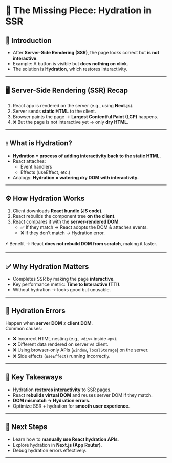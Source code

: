 # 🧩 The Missing Piece: Hydration in SSR

## 📖 Introduction
- After **Server-Side Rendering (SSR)**, the page looks correct but **is not interactive**.  
- Example: A button is visible but **does nothing on click**.  
- The solution is **Hydration**, which restores interactivity.

---

## 🖥️ Server-Side Rendering (SSR) Recap
1. React app is rendered on the server (e.g., using **Next.js**).  
2. Server sends **static HTML** to the client.  
3. Browser paints the page → **Largest Contentful Paint (LCP)** happens.  
4. ❌ But the page is not interactive yet → only **dry HTML**.

---

## 💧 What is Hydration?
- **Hydration = process of adding interactivity back to the static HTML.**  
- React attaches:
  - Event handlers  
  - Effects (useEffect, etc.)  
- Analogy: **Hydration = watering dry DOM with interactivity.**

---

## ⚙️ How Hydration Works
1. Client downloads **React bundle (JS code)**.  
2. React rebuilds the component tree **on the client**.  
3. React compares it with the **server-rendered DOM**:
   - ✅ If they match → React adopts the DOM & attaches events.  
   - ❌ If they don’t match → Hydration error.  

⚡ Benefit → React **does not rebuild DOM from scratch**, making it faster.

---

## ✅ Why Hydration Matters
- Completes SSR by making the page **interactive**.  
- Key performance metric: **Time to Interactive (TTI)**.  
- Without hydration → looks good but unusable.

---

## 🚨 Hydration Errors
Happen when **server DOM ≠ client DOM**.  
Common causes:
- ❌ Incorrect HTML nesting (e.g., `<div>` inside `<p>`).  
- ❌ Different data rendered on server vs client.  
- ❌ Using browser-only APIs (`window`, `localStorage`) on the server.  
- ❌ Side effects (`useEffect`) running incorrectly.  

---

## 📝 Key Takeaways
- Hydration **restores interactivity** to SSR pages.  
- React **rebuilds virtual DOM** and reuses server DOM if they match.  
- **DOM mismatch → Hydration errors**.  
- Optimize SSR + hydration for **smooth user experience**.  

---

## 🚀 Next Steps
- Learn how to **manually use React hydration APIs**.  
- Explore hydration in **Next.js (App Router)**.  
- Debug hydration errors effectively.  

---
